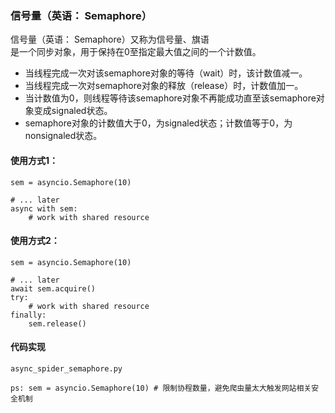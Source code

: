 ### 信号量（英语： Semaphore）
信号量（英语： Semaphore）又称为信号量、旗语<br>
是一个同步对象，用于保持在0至指定最大值之间的一个计数值。<br>
* 当线程完成一次对该semaphore对象的等待（wait）时，该计数值减一。
* 当线程完成一次对semaphore对象的释放（release）时，计数值加一。
* 当计数值为0，则线程等待该semaphore对象不再能成功直至该semaphore对象变成signaled状态。
* semaphore对象的计数值大于0，为signaled状态；计数值等于0，为nonsignaled状态。
#### 使用方式1：
```
sem = asyncio.Semaphore(10)

# ... later
async with sem:
    # work with shared resource

```

#### 使用方式2：
```
sem = asyncio.Semaphore(10)

# ... later
await sem.acquire()
try:
    # work with shared resource
finally:
    sem.release()
```

#### 代码实现
```
async_spider_semaphore.py

ps: sem = asyncio.Semaphore(10) # 限制协程数量，避免爬虫量太大触发网站相关安全机制
```